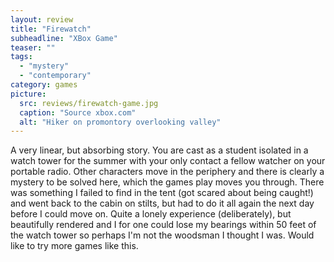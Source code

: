 ```yaml
---
layout: review
title: "Firewatch"
subheadline: "XBox Game"
teaser: ""
tags:
  - "mystery"
  - "contemporary"
category: games
picture:
  src: reviews/firewatch-game.jpg
  caption: "Source xbox.com"
  alt: "Hiker on promontory overlooking valley"
---
```


A very linear, but absorbing story. You are cast as a student
isolated in a watch tower for the summer with your only contact
a fellow watcher on your portable radio. Other characters move
in the periphery and there is clearly a mystery to be solved here, which
the games play moves you through. 
There was something I failed to find in the tent (got scared about being caught!) and went back to the cabin on stilts, but had to do it all again the next day before I could move on. Quite a lonely experience (deliberately), but beautifully rendered and I for one could lose my bearings within 50 feet of the watch tower so perhaps I'm not the woodsman I thought I was. Would like to try more games like this.